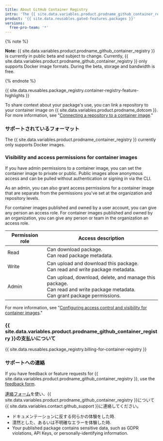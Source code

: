```yaml
---
title: About GitHub Container Registry
intro: 'The {{ site.data.variables.product.prodname_github_container_registry }} allows you to seamlessly host and manage Docker container images in your organization or personal user account on {{ site.data.variables.product.prodname_dotcom }}. {{ site.data.variables.product.prodname_github_container_registry }} allows you to configure who can manage and access packages using fine-grained permissions.'
product: '{{ site.data.reusables.gated-features.packages }}'
versions:
  free-pro-team: '*'
---
```


{% note %}

**Note:** {{ site.data.variables.product.prodname_github_container_registry }} is currently in public beta and subject to change. Currently, {{ site.data.variables.product.prodname_github_container_registry }} only supports Docker image formats. During the beta, storage and bandwidth is free.

{% endnote %}


{{ site.data.reusables.package_registry.container-registry-feature-highlights }}

To share context about your package's use, you can link a repository to your container image on {{ site.data.variables.product.prodname_dotcom }}. For more information, see "[Connecting a repository to a container image](/packages/managing-container-images-with-github-container-registry/connecting-a-repository-to-a-container-image)."

### サポートされているフォーマット

The {{ site.data.variables.product.prodname_container_registry }} currently only supports Docker images.


### Visibility and access permissions for container images

If you have admin permissions to a container image, you can set the container image to private or public. Public images allow anonymous access and can be pulled without authentication or signing in via the CLI.

As an admin, you can also grant access permissions for a container image that are separate from the permissions you've set at the organization and repository levels.

For container images published and owned by a user account, you can give any person an access role. For container images published and owned by an organization, you can give any person or team in the organization an access role.

| Permission role | Access description                                                                                                                               |
| --------------- | ------------------------------------------------------------------------------------------------------------------------------------------------ |
| Read            | Can download package. <br> Can read package metadata.                                                                                      |
| Write           | Can upload and download this package. <br> Can read and write package metadata.                                                            |
| Admin           | Can upload, download, delete, and manage this package. <br> Can read and write package metadata. <br> Can grant package permissions. |

For more information, see "[Configuring access control and visibility for container images](/packages/managing-container-images-with-github-container-registry/configuring-access-control-and-visibility-for-container-images)."

### {{ site.data.variables.product.prodname_github_container_registry }}の支払いについて

{{ site.data.reusables.package_registry.billing-for-container-registry }}

### サポートへの連絡

If you have feedback or feature requests for {{ site.data.variables.product.prodname_github_container_registry }}, use the [feedback form](https://support.github.com/contact/feedback?contact%5Bcategory%5D=packages).

[連絡フォーム](https://support.github.com/contact?form%5Bsubject%5D=Re:%20GitHub%20Packages)を使い、{{ site.data.variables.product.prodname_github_container_registry }}について{{ site.data.variables.contact.github_support }}に連絡してください。

* ドキュメンテーションに反する何らかの体験をした時.
* 漠然とした、あるいは不明確なエラーを体験した時.
* Your published package contains sensitive data, such as GDPR violations, API Keys, or personally-identifying information.
